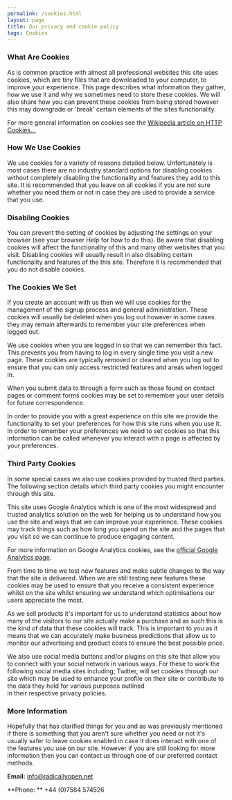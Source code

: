 ```yaml
---
permalink: /cookies.html
layout: page
title: Our privacy and cookie policy
tags: Cookies
---
```



### What Are Cookies


As is common practice with almost all professional websites this site
uses cookies, which are tiny files that are downloaded to your computer,
to improve your experience. This page describes what information they
gather, how we use it and why we sometimes need to store these cookies.
We will also share how you can prevent these cookies from being stored
however this may downgrade or 'break' certain elements of the sites
functionality.


For more general information on cookies see the [Wikipedia article on
HTTP Cookies...](http://en.wikipedia.org/wiki/HTTP_cookie)



### How We Use Cookies

We use cookies for a variety of reasons detailed below. Unfortunately
is most cases there are no industry standard options for disabling
cookies without completely disabling the functionality and features they
add to this site. It is recommended that you leave on all cookies if you
are not sure whether you need them or not in case they are used to
provide a service that you use.



### Disabling Cookies


You can prevent the setting of cookies by adjusting the settings on
your browser (see your browser Help for how to do this). Be aware that
disabling cookies will affect the functionality of this and many other
websites that you visit. Disabling cookies will usually result in also
disabling certain functionality and features of the this site. Therefore
it is recommended that you do not disable cookies.




### The Cookies We Set


If you create an account with us then we will use cookies for the
management of the signup process and general administration. These
cookies will usually be deleted when you log out however in some cases
they may remain afterwards to remember your site preferences when logged
out.


We use cookies when you are logged in so that we can remember this
fact. This prevents you from having to log in every single time you
visit a new page. These cookies are typically removed or cleared when
you log out to ensure that you can only access restricted features and
areas when logged in.



When you submit data to through a form such as those found on contact
pages or comment forms cookies may be set to remember your user details
for future correspondence.


In order to provide you with a great experience on this site we provide
the functionality to set your preferences for how this site runs when
you use it. In order to remember your preferences we need to set cookies
so that this information can be called whenever you interact with a page
is affected by your preferences.



### Third Party Cookies

In some special cases we also use cookies provided by trusted third
parties. The following section details which third party cookies you
might encounter through this site.

This site uses Google Analytics which is one of the most widespread and
trusted analytics solution on the web for helping us to understand how
you use the site and ways that we can improve your experience. These
cookies may track things such as how long you spend on the site and the
pages that you visit so we can continue to produce engaging content.

For more information on Google Analytics cookies, see the [official
Google Analytics
page](https://developers.google.com/analytics/resources/concepts/gaConceptsCookies).


From time to time we test new features and make subtle changes to the
way that the site is delivered. When we are still testing new features
these cookies may be used to ensure that you receive a consistent
experience whilst on the site whilst ensuring we understand which
optimisations our users appreciate the most.


As we sell products it's important for us to understand statistics
about how many of the visitors to our site actually make a purchase and
as such this is the kind of data that these cookies will track. This is
important to you as it means that we can accurately make business
predictions that allow us to monitor our advertising and product costs
to ensure the best possible price.


We also use social media buttons and/or plugins on this site that allow
you to connect with your social network in various ways. For these to
work the following social media sites including; Twitter, will set
cookies through our site which may be used to enhance your profile on
their site or contribute to the data they hold for various purposes
outlined in their respective privacy policies.



### More Information

Hopefully that has clarified things for you and as was previously
mentioned if there is something that you aren't sure whether you need or
not it's usually safer to leave cookies enabled in case it does interact
with one of the features you use on our site. However if you are still
looking for more information then you can contact us through one of our
preferred contact methods.


**Email:** [info@radicallyopen.net](mailto:info@radicallyopen.net)


**Phone: ** +44 (0)7584 574526


